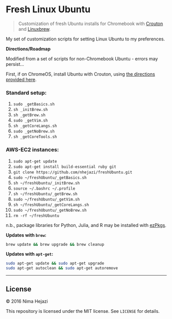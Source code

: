 # Fresh Linux Ubuntu

> Customization of fresh Ubuntu installs for Chromebook with
[Crouton](https://github.com/dnschneid/crouton) and
[Linuxbrew](http://linuxbrew.sh/).

My set of customization scripts for setting Linux Ubuntu to my preferences.

**Directions/Roadmap**

Modified from a set of scripts for non-Chromebook Ubuntu - errors may persist...

First, if on ChromeOS, install Ubuntu with Crouton, using [the directions
provided
here](https://www.linux.com/learn/tutorials/795730-how-to-easily-install-ubuntu-on-chromebook-with-crouton).

### Standard setup:
1. `sudo _getBasics.sh`
2. `sh _initBrew.sh`
3. `sh _getBrew.sh`
4. `sudo _getVim.sh`
5. `sh _getCoreLangs.sh`
6. `sudo _getNoBrew.sh`
7. `sh _getCoreTools.sh`

### AWS-EC2 instances:
1. `sudo apt-get update`
2. `sudo apt-get install build-essential ruby git`
3. `git clone https://github.com/nhejazi/freshUbuntu.git`
4. `sudo ~/freshUbuntu/_getBasics.sh`
5. `sh ~/freshUbuntu/_initBrew.sh`
6. `source ~/.bashrc ~/.profile`
7. `sh ~/freshUbuntu/_getBrew.sh`
8. `sudo ~/freshUbuntu/_getVim.sh`
9. `sh ~/freshUbuntu/_getCoreLangs.sh`
10. `sudo ~/freshUbuntu/_getNoBrew.sh`
11. `rm -rf ~/freshUbuntu`

n.b., package libraries for Python, Julia, and R may be 
installed with [ezPkgs](https://github.com/nhejazi/ezPkgs).

__Updates with `brew`:__
```bash
brew update && brew upgrade && brew cleanup
```

__Updates with `apt-get`:__
```bash
sudo apt-get update && sudo apt-get upgrade
sudo apt-get autoclean && sudo apt-get autoremove
```

---

## License

&copy; 2016 Nima Hejazi

This repository is licensed under the MIT license. See `LICENSE` for details.
